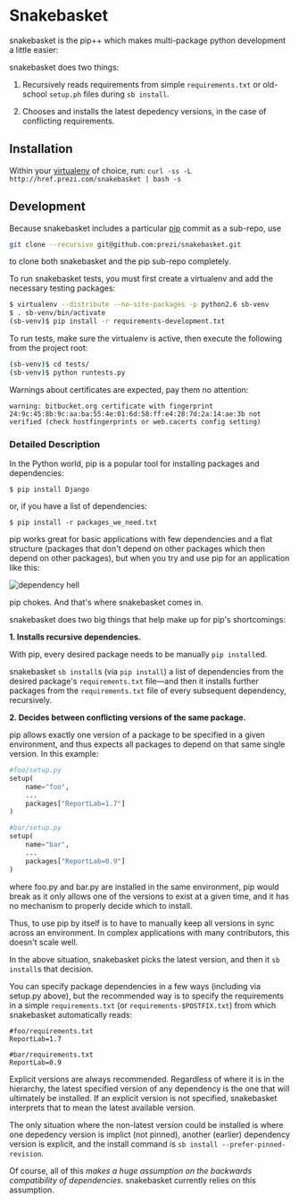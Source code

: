 Snakebasket
===============

snakebasket is the pip++ which makes multi-package python development a little easier:

snakebasket does two things:

1. Recursively reads requirements from simple `requirements.txt` or old-school `setup.ph` files during `sb install`.

2. Chooses and installs the latest depedency versions, in the case of conflicting requirements.

Installation
---
Within your [virtualenv](https://pypi.python.org/pypi/virtualenv) of choice, run:
`curl -ss -L http://href.prezi.com/snakebasket | bash -s`

Development
---
Because snakebasket includes a particular [pip](https://github.com/pypa/pip) commit as a sub-repo, use
```bash
git clone --recursive git@github.com:prezi/snakebasket.git 
```
to clone both snakebasket and the pip sub-repo completely.


To run snakebasket tests, you must first create a virtualenv
and add the necessary testing packages:
```bash
$ virtualenv --distribute --no-site-packages -p python2.6 sb-venv
$ . sb-venv/bin/activate
(sb-venv)$ pip install -r requirements-development.txt 
```
To run tests, make sure the virtualenv is active, then execute the
following from the project root:
```bash
(sb-venv)$ cd tests/
(sb-venv)$ python runtests.py
```
Warnings about certificates are expected, pay them no attention:
```
warning: bitbucket.org certificate with fingerprint 24:9c:45:8b:9c:aa:ba:55:4e:01:6d:58:ff:e4:28:7d:2a:14:ae:3b not verified (check hostfingerprints or web.cacerts config setting)
```

### Detailed Description
In the Python world, pip is a popular tool for installing packages and dependencies:

`$ pip install Django`

or, if you have a list of dependencies:

`$ pip install -r packages_we_need.txt`

pip works great for basic applications with few dependencies and a flat structure (packages that don't depend on other packages which then depend on other packages), but when you try and use pip for an application like this:

![dependency hell](https://github.com/prezi/snakebasket/wiki/dependency_hell.jpg)

pip chokes. And that's where snakebasket comes in.

snakebasket does two big things that help make up for pip's shortcomings: 

**1. Installs recursive dependencies.**

With pip, every desired package needs to be manually `pip install`ed.

snakebasket `sb install`s (via `pip install`) a list of dependencies from the desired package's `requirements.txt` file—and then it installs further packages from the `requirements.txt` file of every subsequent dependency, recursively.

**2. Decides between conflicting versions of the same package.**

pip allows exactly one version of a package to be specified in a given environment, and thus expects all packages to depend on that same single version. In this example:

```python
#foo/setup.py
setup(
    name="foo",
    ...
    packages["ReportLab=1.7"]
)
```

```python
#bar/setup.py
setup(
    name="bar",
    ...
    packages["ReportLab=0.9"]
)
```

where foo.py and bar.py are installed in the same environment, pip would break as it only allows one of the versions to exist at a given time, and it has no mechanism to properly decide which to install.

Thus, to use pip by itself is to have to manually keep all versions in sync across an environment. In complex applications with many contributors, this doesn't scale well.

In the above situation, snakebasket picks the latest version, and then it `sb install`s that decision.

You can specify package dependencies in a few ways (including via setup.py above), but the recommended way is to specify the requirements in a simple `requirements.txt` (or `requirements-$POSTFIX.txt`) from which snakebasket automatically reads:

```
#foo/requirements.txt
ReportLab=1.7
```

```
#bar/requirements.txt
ReportLab=0.9
```

Explicit versions are always recommended. Regardless of where it is in the hierarchy, the latest specified version of any dependency is the one that will ultimately be installed. If an explicit version is not specified, snakebasket interprets that to mean the latest available version.

The only situation where the non-latest version could be installed is where one depedency version is implict (not pinned), another (earlier) dependency version is explicit, and the install command is `sb install --prefer-pinned-revision`.

Of course, all of this *makes a huge assumption on the backwards compatibility of dependencies*. snakebasket currently relies on this assumption.